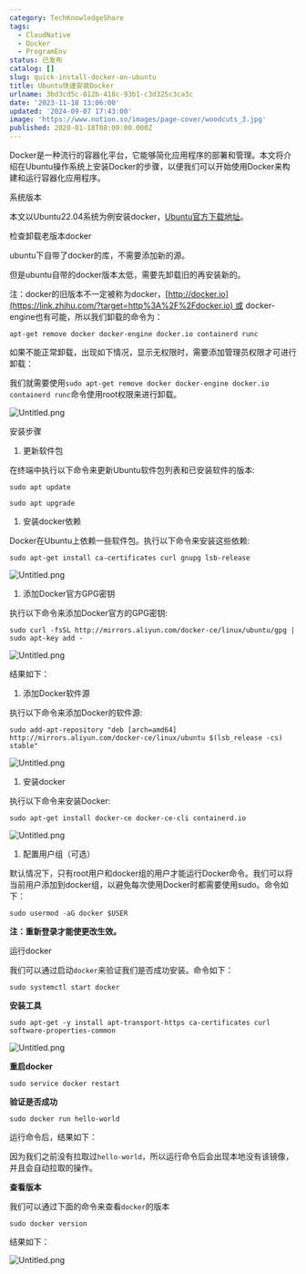 ```yaml
---
category: TechKnowledgeShare
tags:
  - CloudNative
  - Docker
  - ProgramEnv
status: 已发布
catalog: []
slug: quick-install-docker-on-ubuntu
title: Ubuntu快速安装Docker
urlname: 3bd3cd5c-012b-418c-93b1-c3d325c3ca3c
date: '2023-11-18 13:06:00'
updated: '2024-09-07 17:43:00'
image: 'https://www.notion.so/images/page-cover/woodcuts_3.jpg'
published: 2020-01-18T08:00:00.000Z
---
```


Docker是一种流行的容器化平台，它能够简化应用程序的部署和管理。本文将介绍在Ubuntu操作系统上安装Docker的步骤，以便我们可以开始使用Docker来构建和运行容器化应用程序。


系统版本


本文以Ubuntu22.04系统为例安装docker，[Ubuntu官方下载地址](https://link.zhihu.com/?target=https%3A%2F%2Fubuntu.com%2Fdownload)。


检查卸载老版本docker


ubuntu下自带了docker的库，不需要添加新的源。


但是ubuntu自带的docker版本太低，需要先卸载旧的再安装新的。


注：docker的旧版本不一定被称为docker，[http://docker.io](https://link.zhihu.com/?target=http%3A%2F%2Fdocker.io) 或 docker-engine也有可能，所以我们卸载的命令为：


`apt-get remove docker docker-engine docker.io containerd runc`


如果不能正常卸载，出现如下情况，显示无权限时，需要添加管理员权限才可进行卸载：


我们就需要使用`sudo apt-get remove docker docker-engine docker.io containerd runc`命令使用root权限来进行卸载。


![Untitled.png](https://prod-files-secure.s3.us-west-2.amazonaws.com/5d24fe63-e567-4804-86f9-9fdc62e13082/39952d0f-7851-4550-b715-72a33876c773/Untitled.png?X-Amz-Algorithm=AWS4-HMAC-SHA256&X-Amz-Content-Sha256=UNSIGNED-PAYLOAD&X-Amz-Credential=ASIAZI2LB466TM2AB6HJ%2F20250224%2Fus-west-2%2Fs3%2Faws4_request&X-Amz-Date=20250224T053827Z&X-Amz-Expires=3600&X-Amz-Security-Token=IQoJb3JpZ2luX2VjEOz%2F%2F%2F%2F%2F%2F%2F%2F%2F%2FwEaCXVzLXdlc3QtMiJHMEUCIQCHgT%2FBh4bUMx2a86vHbp6nlnOPPfb8ohkPVz3uGEoqXwIgCGppjEG3iTvBFdPEejHLzHxZhn4IrfBudDewaXOVgEMq%2FwMIJRAAGgw2Mzc0MjMxODM4MDUiDLjDO%2Fu%2BcjwVHZ5gKCrcA46qq1rpjAlDWhiyjGGwtyVHyvxRu0B%2B62WpAJE3MVxeb7rJ4UTycZH%2Ff6P%2BFPHh4vgAjAgwHm1Gnb4PyywFWq9976ahtlbSMabaUNtG%2FWywnLjy3YtQCMaiAV8ZDcwD5Cypzjj3T74vKzzruGR%2F2xQRWUtQWAVKqBU2UGisPmK0Xpil3lxjpPx8bo90idtTxqybvlXsKakhz4yI%2F3h4VslnsJBpWRSoqI9hUChKOp7iroTRq0mOyDpvA7OtlSAZ%2Bu3AmTO4KLbN5b5dHKygzkOrvRGn1NNGa%2Bvk8uR%2F5nP3XVV8VGjX9kbSixIsozfezyX6ZLFTnSLdyomi84mw%2FGu7nwwTgTHDcbXCgwBOrYauPc3%2BwkcFeVz8xmWoYt9U%2FPJrR35NtCBD2FQfcUZ1kIIqZRTHA1q6geKyr0hwA6RqOkU7SDRDv6CFqzAMkdzbJUbMkjwZIZcyKESc6BYREF8roJS6WIdZj3VnCx8C4zmHeHjSm0Rwf%2B4SIb5TSKWicvJgRTNqXcYmAwzDK35jPi5U4eqHdOpBBakqaq6P4s%2FLYsC6G5M1atmn9cZPCjlH4XIhlven2gZprUaI%2FiqNoe9xzJL3NFrHC%2B31USWLBwJlUmw4wuhIEzSv4o2PMIvi770GOqUBVqxNbMOSch8niIrts5948Jac1QX8i%2Bes4U5oo7YtnwbfuhPB%2F5I1e7Kg9JFX9MVJFqkKaPMcx9j9AmB%2FdW2BC9%2BDF5TP7Lf%2F6Emcv5rNlRcA0DKBtFS%2FWbNf%2F1gx7B0XohuPqmUkiDAlcEPJj%2FQbdTPooM3rw0QGRaKWKpFUOQCm5SNG5hvlt9HPGBGRKoAmvelmTx1Xbpmpu4Fkhf%2B5OqDQTZwq&X-Amz-Signature=5605c4748ba261fa3a9c61b317203e0b079ad5dff6b0658140baf7d459069b03&X-Amz-SignedHeaders=host&x-id=GetObject)


安装步骤

1. 更新软件包

在终端中执行以下命令来更新Ubuntu软件包列表和已安装软件的版本:


`sudo apt update`


`sudo apt upgrade`

1. 安装docker依赖

Docker在Ubuntu上依赖一些软件包。执行以下命令来安装这些依赖:


`sudo apt-get install ca-certificates curl gnupg lsb-release`


![Untitled.png](https://prod-files-secure.s3.us-west-2.amazonaws.com/5d24fe63-e567-4804-86f9-9fdc62e13082/b5a549a8-6621-4824-a151-93e8b0592f14/Untitled.png?X-Amz-Algorithm=AWS4-HMAC-SHA256&X-Amz-Content-Sha256=UNSIGNED-PAYLOAD&X-Amz-Credential=ASIAZI2LB466TM2AB6HJ%2F20250224%2Fus-west-2%2Fs3%2Faws4_request&X-Amz-Date=20250224T053827Z&X-Amz-Expires=3600&X-Amz-Security-Token=IQoJb3JpZ2luX2VjEOz%2F%2F%2F%2F%2F%2F%2F%2F%2F%2FwEaCXVzLXdlc3QtMiJHMEUCIQCHgT%2FBh4bUMx2a86vHbp6nlnOPPfb8ohkPVz3uGEoqXwIgCGppjEG3iTvBFdPEejHLzHxZhn4IrfBudDewaXOVgEMq%2FwMIJRAAGgw2Mzc0MjMxODM4MDUiDLjDO%2Fu%2BcjwVHZ5gKCrcA46qq1rpjAlDWhiyjGGwtyVHyvxRu0B%2B62WpAJE3MVxeb7rJ4UTycZH%2Ff6P%2BFPHh4vgAjAgwHm1Gnb4PyywFWq9976ahtlbSMabaUNtG%2FWywnLjy3YtQCMaiAV8ZDcwD5Cypzjj3T74vKzzruGR%2F2xQRWUtQWAVKqBU2UGisPmK0Xpil3lxjpPx8bo90idtTxqybvlXsKakhz4yI%2F3h4VslnsJBpWRSoqI9hUChKOp7iroTRq0mOyDpvA7OtlSAZ%2Bu3AmTO4KLbN5b5dHKygzkOrvRGn1NNGa%2Bvk8uR%2F5nP3XVV8VGjX9kbSixIsozfezyX6ZLFTnSLdyomi84mw%2FGu7nwwTgTHDcbXCgwBOrYauPc3%2BwkcFeVz8xmWoYt9U%2FPJrR35NtCBD2FQfcUZ1kIIqZRTHA1q6geKyr0hwA6RqOkU7SDRDv6CFqzAMkdzbJUbMkjwZIZcyKESc6BYREF8roJS6WIdZj3VnCx8C4zmHeHjSm0Rwf%2B4SIb5TSKWicvJgRTNqXcYmAwzDK35jPi5U4eqHdOpBBakqaq6P4s%2FLYsC6G5M1atmn9cZPCjlH4XIhlven2gZprUaI%2FiqNoe9xzJL3NFrHC%2B31USWLBwJlUmw4wuhIEzSv4o2PMIvi770GOqUBVqxNbMOSch8niIrts5948Jac1QX8i%2Bes4U5oo7YtnwbfuhPB%2F5I1e7Kg9JFX9MVJFqkKaPMcx9j9AmB%2FdW2BC9%2BDF5TP7Lf%2F6Emcv5rNlRcA0DKBtFS%2FWbNf%2F1gx7B0XohuPqmUkiDAlcEPJj%2FQbdTPooM3rw0QGRaKWKpFUOQCm5SNG5hvlt9HPGBGRKoAmvelmTx1Xbpmpu4Fkhf%2B5OqDQTZwq&X-Amz-Signature=e5ae875342f6b23e14444ba882bf2063595b4b9b052b9c55284ee7d1c88be05d&X-Amz-SignedHeaders=host&x-id=GetObject)

1. 添加Docker官方GPG密钥

执行以下命令来添加Docker官方的GPG密钥:


`sudo curl -fsSL http://mirrors.aliyun.com/docker-ce/linux/ubuntu/gpg | sudo apt-key add -`


![Untitled.png](https://prod-files-secure.s3.us-west-2.amazonaws.com/5d24fe63-e567-4804-86f9-9fdc62e13082/98014b5e-f5b7-4b16-804e-ab6917971bd3/Untitled.png?X-Amz-Algorithm=AWS4-HMAC-SHA256&X-Amz-Content-Sha256=UNSIGNED-PAYLOAD&X-Amz-Credential=ASIAZI2LB466TM2AB6HJ%2F20250224%2Fus-west-2%2Fs3%2Faws4_request&X-Amz-Date=20250224T053827Z&X-Amz-Expires=3600&X-Amz-Security-Token=IQoJb3JpZ2luX2VjEOz%2F%2F%2F%2F%2F%2F%2F%2F%2F%2FwEaCXVzLXdlc3QtMiJHMEUCIQCHgT%2FBh4bUMx2a86vHbp6nlnOPPfb8ohkPVz3uGEoqXwIgCGppjEG3iTvBFdPEejHLzHxZhn4IrfBudDewaXOVgEMq%2FwMIJRAAGgw2Mzc0MjMxODM4MDUiDLjDO%2Fu%2BcjwVHZ5gKCrcA46qq1rpjAlDWhiyjGGwtyVHyvxRu0B%2B62WpAJE3MVxeb7rJ4UTycZH%2Ff6P%2BFPHh4vgAjAgwHm1Gnb4PyywFWq9976ahtlbSMabaUNtG%2FWywnLjy3YtQCMaiAV8ZDcwD5Cypzjj3T74vKzzruGR%2F2xQRWUtQWAVKqBU2UGisPmK0Xpil3lxjpPx8bo90idtTxqybvlXsKakhz4yI%2F3h4VslnsJBpWRSoqI9hUChKOp7iroTRq0mOyDpvA7OtlSAZ%2Bu3AmTO4KLbN5b5dHKygzkOrvRGn1NNGa%2Bvk8uR%2F5nP3XVV8VGjX9kbSixIsozfezyX6ZLFTnSLdyomi84mw%2FGu7nwwTgTHDcbXCgwBOrYauPc3%2BwkcFeVz8xmWoYt9U%2FPJrR35NtCBD2FQfcUZ1kIIqZRTHA1q6geKyr0hwA6RqOkU7SDRDv6CFqzAMkdzbJUbMkjwZIZcyKESc6BYREF8roJS6WIdZj3VnCx8C4zmHeHjSm0Rwf%2B4SIb5TSKWicvJgRTNqXcYmAwzDK35jPi5U4eqHdOpBBakqaq6P4s%2FLYsC6G5M1atmn9cZPCjlH4XIhlven2gZprUaI%2FiqNoe9xzJL3NFrHC%2B31USWLBwJlUmw4wuhIEzSv4o2PMIvi770GOqUBVqxNbMOSch8niIrts5948Jac1QX8i%2Bes4U5oo7YtnwbfuhPB%2F5I1e7Kg9JFX9MVJFqkKaPMcx9j9AmB%2FdW2BC9%2BDF5TP7Lf%2F6Emcv5rNlRcA0DKBtFS%2FWbNf%2F1gx7B0XohuPqmUkiDAlcEPJj%2FQbdTPooM3rw0QGRaKWKpFUOQCm5SNG5hvlt9HPGBGRKoAmvelmTx1Xbpmpu4Fkhf%2B5OqDQTZwq&X-Amz-Signature=6e94acc42cfb077f6c81962271ba4ecff7aa7b36cefa840ae6199d15c03637a5&X-Amz-SignedHeaders=host&x-id=GetObject)


结果如下：

1. 添加Docker软件源

执行以下命令来添加Docker的软件源:


`sudo add-apt-repository "deb [arch=amd64] http://mirrors.aliyun.com/docker-ce/linux/ubuntu $(lsb_release -cs) stable"`


![Untitled.png](https://prod-files-secure.s3.us-west-2.amazonaws.com/5d24fe63-e567-4804-86f9-9fdc62e13082/7fc5bdbe-9d4c-48b8-ba03-3309380f47ba/Untitled.png?X-Amz-Algorithm=AWS4-HMAC-SHA256&X-Amz-Content-Sha256=UNSIGNED-PAYLOAD&X-Amz-Credential=ASIAZI2LB466TM2AB6HJ%2F20250224%2Fus-west-2%2Fs3%2Faws4_request&X-Amz-Date=20250224T053827Z&X-Amz-Expires=3600&X-Amz-Security-Token=IQoJb3JpZ2luX2VjEOz%2F%2F%2F%2F%2F%2F%2F%2F%2F%2FwEaCXVzLXdlc3QtMiJHMEUCIQCHgT%2FBh4bUMx2a86vHbp6nlnOPPfb8ohkPVz3uGEoqXwIgCGppjEG3iTvBFdPEejHLzHxZhn4IrfBudDewaXOVgEMq%2FwMIJRAAGgw2Mzc0MjMxODM4MDUiDLjDO%2Fu%2BcjwVHZ5gKCrcA46qq1rpjAlDWhiyjGGwtyVHyvxRu0B%2B62WpAJE3MVxeb7rJ4UTycZH%2Ff6P%2BFPHh4vgAjAgwHm1Gnb4PyywFWq9976ahtlbSMabaUNtG%2FWywnLjy3YtQCMaiAV8ZDcwD5Cypzjj3T74vKzzruGR%2F2xQRWUtQWAVKqBU2UGisPmK0Xpil3lxjpPx8bo90idtTxqybvlXsKakhz4yI%2F3h4VslnsJBpWRSoqI9hUChKOp7iroTRq0mOyDpvA7OtlSAZ%2Bu3AmTO4KLbN5b5dHKygzkOrvRGn1NNGa%2Bvk8uR%2F5nP3XVV8VGjX9kbSixIsozfezyX6ZLFTnSLdyomi84mw%2FGu7nwwTgTHDcbXCgwBOrYauPc3%2BwkcFeVz8xmWoYt9U%2FPJrR35NtCBD2FQfcUZ1kIIqZRTHA1q6geKyr0hwA6RqOkU7SDRDv6CFqzAMkdzbJUbMkjwZIZcyKESc6BYREF8roJS6WIdZj3VnCx8C4zmHeHjSm0Rwf%2B4SIb5TSKWicvJgRTNqXcYmAwzDK35jPi5U4eqHdOpBBakqaq6P4s%2FLYsC6G5M1atmn9cZPCjlH4XIhlven2gZprUaI%2FiqNoe9xzJL3NFrHC%2B31USWLBwJlUmw4wuhIEzSv4o2PMIvi770GOqUBVqxNbMOSch8niIrts5948Jac1QX8i%2Bes4U5oo7YtnwbfuhPB%2F5I1e7Kg9JFX9MVJFqkKaPMcx9j9AmB%2FdW2BC9%2BDF5TP7Lf%2F6Emcv5rNlRcA0DKBtFS%2FWbNf%2F1gx7B0XohuPqmUkiDAlcEPJj%2FQbdTPooM3rw0QGRaKWKpFUOQCm5SNG5hvlt9HPGBGRKoAmvelmTx1Xbpmpu4Fkhf%2B5OqDQTZwq&X-Amz-Signature=e5015635f7f27d3f3a13c5adea7384818e041eccc97c9eef7e723730cda16063&X-Amz-SignedHeaders=host&x-id=GetObject)

1. 安装docker

执行以下命令来安装Docker:


`sudo apt-get install docker-ce docker-ce-cli containerd.io`


![Untitled.png](https://prod-files-secure.s3.us-west-2.amazonaws.com/5d24fe63-e567-4804-86f9-9fdc62e13082/d5ede442-ffc5-49c3-a76a-76559a797244/Untitled.png?X-Amz-Algorithm=AWS4-HMAC-SHA256&X-Amz-Content-Sha256=UNSIGNED-PAYLOAD&X-Amz-Credential=ASIAZI2LB466TM2AB6HJ%2F20250224%2Fus-west-2%2Fs3%2Faws4_request&X-Amz-Date=20250224T053827Z&X-Amz-Expires=3600&X-Amz-Security-Token=IQoJb3JpZ2luX2VjEOz%2F%2F%2F%2F%2F%2F%2F%2F%2F%2FwEaCXVzLXdlc3QtMiJHMEUCIQCHgT%2FBh4bUMx2a86vHbp6nlnOPPfb8ohkPVz3uGEoqXwIgCGppjEG3iTvBFdPEejHLzHxZhn4IrfBudDewaXOVgEMq%2FwMIJRAAGgw2Mzc0MjMxODM4MDUiDLjDO%2Fu%2BcjwVHZ5gKCrcA46qq1rpjAlDWhiyjGGwtyVHyvxRu0B%2B62WpAJE3MVxeb7rJ4UTycZH%2Ff6P%2BFPHh4vgAjAgwHm1Gnb4PyywFWq9976ahtlbSMabaUNtG%2FWywnLjy3YtQCMaiAV8ZDcwD5Cypzjj3T74vKzzruGR%2F2xQRWUtQWAVKqBU2UGisPmK0Xpil3lxjpPx8bo90idtTxqybvlXsKakhz4yI%2F3h4VslnsJBpWRSoqI9hUChKOp7iroTRq0mOyDpvA7OtlSAZ%2Bu3AmTO4KLbN5b5dHKygzkOrvRGn1NNGa%2Bvk8uR%2F5nP3XVV8VGjX9kbSixIsozfezyX6ZLFTnSLdyomi84mw%2FGu7nwwTgTHDcbXCgwBOrYauPc3%2BwkcFeVz8xmWoYt9U%2FPJrR35NtCBD2FQfcUZ1kIIqZRTHA1q6geKyr0hwA6RqOkU7SDRDv6CFqzAMkdzbJUbMkjwZIZcyKESc6BYREF8roJS6WIdZj3VnCx8C4zmHeHjSm0Rwf%2B4SIb5TSKWicvJgRTNqXcYmAwzDK35jPi5U4eqHdOpBBakqaq6P4s%2FLYsC6G5M1atmn9cZPCjlH4XIhlven2gZprUaI%2FiqNoe9xzJL3NFrHC%2B31USWLBwJlUmw4wuhIEzSv4o2PMIvi770GOqUBVqxNbMOSch8niIrts5948Jac1QX8i%2Bes4U5oo7YtnwbfuhPB%2F5I1e7Kg9JFX9MVJFqkKaPMcx9j9AmB%2FdW2BC9%2BDF5TP7Lf%2F6Emcv5rNlRcA0DKBtFS%2FWbNf%2F1gx7B0XohuPqmUkiDAlcEPJj%2FQbdTPooM3rw0QGRaKWKpFUOQCm5SNG5hvlt9HPGBGRKoAmvelmTx1Xbpmpu4Fkhf%2B5OqDQTZwq&X-Amz-Signature=9b37ceda43d18707bda489fd8724701df3063002369104ddad6330d2419cd4c4&X-Amz-SignedHeaders=host&x-id=GetObject)

1. 配置用户组（可选）

默认情况下，只有root用户和docker组的用户才能运行Docker命令。我们可以将当前用户添加到docker组，以避免每次使用Docker时都需要使用sudo。命令如下：


`sudo usermod -aG docker $USER`


**注：重新登录才能使更改生效。**


运行docker


我们可以通过启动`docker`来验证我们是否成功安装。命令如下：


`sudo systemctl start docker`


**安装工具**


`sudo apt-get -y install apt-transport-https ca-certificates curl software-properties-common`


![Untitled.png](https://prod-files-secure.s3.us-west-2.amazonaws.com/5d24fe63-e567-4804-86f9-9fdc62e13082/0c3615c1-94db-46f5-9743-68bb221a9964/Untitled.png?X-Amz-Algorithm=AWS4-HMAC-SHA256&X-Amz-Content-Sha256=UNSIGNED-PAYLOAD&X-Amz-Credential=ASIAZI2LB466TM2AB6HJ%2F20250224%2Fus-west-2%2Fs3%2Faws4_request&X-Amz-Date=20250224T053827Z&X-Amz-Expires=3600&X-Amz-Security-Token=IQoJb3JpZ2luX2VjEOz%2F%2F%2F%2F%2F%2F%2F%2F%2F%2FwEaCXVzLXdlc3QtMiJHMEUCIQCHgT%2FBh4bUMx2a86vHbp6nlnOPPfb8ohkPVz3uGEoqXwIgCGppjEG3iTvBFdPEejHLzHxZhn4IrfBudDewaXOVgEMq%2FwMIJRAAGgw2Mzc0MjMxODM4MDUiDLjDO%2Fu%2BcjwVHZ5gKCrcA46qq1rpjAlDWhiyjGGwtyVHyvxRu0B%2B62WpAJE3MVxeb7rJ4UTycZH%2Ff6P%2BFPHh4vgAjAgwHm1Gnb4PyywFWq9976ahtlbSMabaUNtG%2FWywnLjy3YtQCMaiAV8ZDcwD5Cypzjj3T74vKzzruGR%2F2xQRWUtQWAVKqBU2UGisPmK0Xpil3lxjpPx8bo90idtTxqybvlXsKakhz4yI%2F3h4VslnsJBpWRSoqI9hUChKOp7iroTRq0mOyDpvA7OtlSAZ%2Bu3AmTO4KLbN5b5dHKygzkOrvRGn1NNGa%2Bvk8uR%2F5nP3XVV8VGjX9kbSixIsozfezyX6ZLFTnSLdyomi84mw%2FGu7nwwTgTHDcbXCgwBOrYauPc3%2BwkcFeVz8xmWoYt9U%2FPJrR35NtCBD2FQfcUZ1kIIqZRTHA1q6geKyr0hwA6RqOkU7SDRDv6CFqzAMkdzbJUbMkjwZIZcyKESc6BYREF8roJS6WIdZj3VnCx8C4zmHeHjSm0Rwf%2B4SIb5TSKWicvJgRTNqXcYmAwzDK35jPi5U4eqHdOpBBakqaq6P4s%2FLYsC6G5M1atmn9cZPCjlH4XIhlven2gZprUaI%2FiqNoe9xzJL3NFrHC%2B31USWLBwJlUmw4wuhIEzSv4o2PMIvi770GOqUBVqxNbMOSch8niIrts5948Jac1QX8i%2Bes4U5oo7YtnwbfuhPB%2F5I1e7Kg9JFX9MVJFqkKaPMcx9j9AmB%2FdW2BC9%2BDF5TP7Lf%2F6Emcv5rNlRcA0DKBtFS%2FWbNf%2F1gx7B0XohuPqmUkiDAlcEPJj%2FQbdTPooM3rw0QGRaKWKpFUOQCm5SNG5hvlt9HPGBGRKoAmvelmTx1Xbpmpu4Fkhf%2B5OqDQTZwq&X-Amz-Signature=7338f51062bd459519bbce5342625157c01d75031b5b397516a7e39af8a58589&X-Amz-SignedHeaders=host&x-id=GetObject)


**重启docker**


`sudo service docker restart`


**验证是否成功**


`sudo docker run hello-world`


运行命令后，结果如下：


因为我们之前没有拉取过`hello-world`，所以运行命令后会出现本地没有该镜像，并且会自动拉取的操作。


**查看版本**


我们可以通过下面的命令来查看`docker`的版本


`sudo docker version`


结果如下：


![Untitled.png](https://prod-files-secure.s3.us-west-2.amazonaws.com/5d24fe63-e567-4804-86f9-9fdc62e13082/efdb509a-3c1e-41a3-91ee-a1bd88793688/Untitled.png?X-Amz-Algorithm=AWS4-HMAC-SHA256&X-Amz-Content-Sha256=UNSIGNED-PAYLOAD&X-Amz-Credential=ASIAZI2LB466TM2AB6HJ%2F20250224%2Fus-west-2%2Fs3%2Faws4_request&X-Amz-Date=20250224T053827Z&X-Amz-Expires=3600&X-Amz-Security-Token=IQoJb3JpZ2luX2VjEOz%2F%2F%2F%2F%2F%2F%2F%2F%2F%2FwEaCXVzLXdlc3QtMiJHMEUCIQCHgT%2FBh4bUMx2a86vHbp6nlnOPPfb8ohkPVz3uGEoqXwIgCGppjEG3iTvBFdPEejHLzHxZhn4IrfBudDewaXOVgEMq%2FwMIJRAAGgw2Mzc0MjMxODM4MDUiDLjDO%2Fu%2BcjwVHZ5gKCrcA46qq1rpjAlDWhiyjGGwtyVHyvxRu0B%2B62WpAJE3MVxeb7rJ4UTycZH%2Ff6P%2BFPHh4vgAjAgwHm1Gnb4PyywFWq9976ahtlbSMabaUNtG%2FWywnLjy3YtQCMaiAV8ZDcwD5Cypzjj3T74vKzzruGR%2F2xQRWUtQWAVKqBU2UGisPmK0Xpil3lxjpPx8bo90idtTxqybvlXsKakhz4yI%2F3h4VslnsJBpWRSoqI9hUChKOp7iroTRq0mOyDpvA7OtlSAZ%2Bu3AmTO4KLbN5b5dHKygzkOrvRGn1NNGa%2Bvk8uR%2F5nP3XVV8VGjX9kbSixIsozfezyX6ZLFTnSLdyomi84mw%2FGu7nwwTgTHDcbXCgwBOrYauPc3%2BwkcFeVz8xmWoYt9U%2FPJrR35NtCBD2FQfcUZ1kIIqZRTHA1q6geKyr0hwA6RqOkU7SDRDv6CFqzAMkdzbJUbMkjwZIZcyKESc6BYREF8roJS6WIdZj3VnCx8C4zmHeHjSm0Rwf%2B4SIb5TSKWicvJgRTNqXcYmAwzDK35jPi5U4eqHdOpBBakqaq6P4s%2FLYsC6G5M1atmn9cZPCjlH4XIhlven2gZprUaI%2FiqNoe9xzJL3NFrHC%2B31USWLBwJlUmw4wuhIEzSv4o2PMIvi770GOqUBVqxNbMOSch8niIrts5948Jac1QX8i%2Bes4U5oo7YtnwbfuhPB%2F5I1e7Kg9JFX9MVJFqkKaPMcx9j9AmB%2FdW2BC9%2BDF5TP7Lf%2F6Emcv5rNlRcA0DKBtFS%2FWbNf%2F1gx7B0XohuPqmUkiDAlcEPJj%2FQbdTPooM3rw0QGRaKWKpFUOQCm5SNG5hvlt9HPGBGRKoAmvelmTx1Xbpmpu4Fkhf%2B5OqDQTZwq&X-Amz-Signature=befb6879d31d58b39c098781ff5aa1ac174663a50ea9e3582015074d9b52a05e&X-Amz-SignedHeaders=host&x-id=GetObject)

